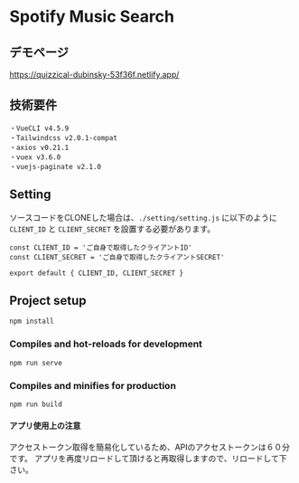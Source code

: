# Spotify Music Search

## デモページ

https://quizzical-dubinsky-53f36f.netlify.app/

## 技術要件
```
・VueCLI v4.5.9
・Tailwindcss v2.0.1-compat
・axios v0.21.1
・vuex v3.6.0
・vuejs-paginate v2.1.0
```

## Setting
ソースコードをCLONEした場合は、`./setting/setting.js` に以下のように `CLIENT_ID` と `CLIENT_SECRET` を設置する必要があります。

```
const CLIENT_ID = 'ご自身で取得したクライアントID'
const CLIENT_SECRET = 'ご自身で取得したクライアントSECRET'

export default { CLIENT_ID, CLIENT_SECRET }
```

## Project setup
```
npm install
```

### Compiles and hot-reloads for development
```
npm run serve
```

### Compiles and minifies for production
```
npm run build
```

#### アプリ使用上の注意
アクセストークン取得を簡易化しているため、APIのアクセストークンは６０分です。
アプリを再度リロードして頂けると再取得しますので、リロードして下さい。
